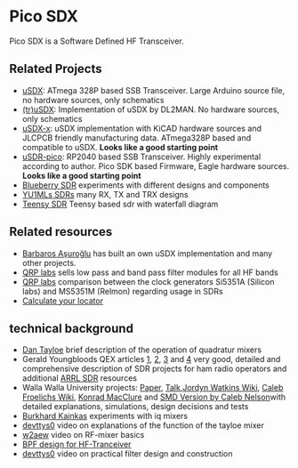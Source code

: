 # Pico SDX

Pico SDX is a Software Defined HF Transceiver.

## Related Projects

- [uSDX](https://github.com/threeme3/usdx): ATmega 328P based SSB Transceiver. Large Arduino source file, no hardware sources, only schematics
- [(tr)uSDX](https://dl2man.de/): Implementation of uSDX by DL2MAN. No hardware sources, only schematics
- [uSDX-x](https://github.com/KD9PDP/uSDX-x): uSDX implementation with KiCAD hardware sources and JLCPCB friendly manufacturing data. ATmega328P based and compatible to uSDX. **Looks like a good starting point**
- [uSDR-pico](https://github.com/ArjanteMarvelde/uSDR-pico): RP2040 based SSB Transceiver. Highly experimental according to author. Pico SDK based Firmware, Eagle hardware sources. **Looks like a good starting point**
- [Blueberry SDR](http://www.andreadrian.de/sdr/Blueberry_SDR_schematics.html) experiments with different designs and components
- [YU1MLs SDRs](https://web.archive.org/web/20200227193146/http://yu1lm.qrpradio.com/sdr%20rx%20yu1lm.htm) many RX, TX and TRX designs
- [Teensy SDR](https://www.pjrc.com/convolution-software-defined-radio/) Teensy based sdr with waterfall diagram

## Related resources

- [Barbaros Aşuroğlu](https://antrak.org.tr/author/barbarosasuroglu/) has built an own uSDX implementation and many other projects.
- [QRP labs](https://www.qrp-labs.com/lpfkit.html) sells low pass and band pass filter modules for all HF bands
- [QRP labs](https://www.qrp-labs.com/synth/ms5351m.html) comparison between the clock generators Si5351A (Silicon labs) and MS5351M (Relmon) regarding usage in SDRs
- [Calculate your locator](https://dxcluster.ha8tks.hu/hamgeocoding/)

## technical background

- [Dan Tayloe](https://www.norcalqrp.org/files/Tayloe_mixer_x3a.pdf) brief description of the operation of quadratur mixers
- Gerald Youngbloods QEX articles [1](https://www.arrl.org/files/file/Technology/tis/info/pdf/020708qex013.pdf), [2](https://www.arrl.org/files/file/Technology/tis/info/pdf/020910qex010.pdf), [3](https://www.arrl.org/files/file/Technology/tis/info/pdf/021112qex027.pdf) and [4](http://www.arrl.org/files/file/Technology/tis/info/pdf/030304qex020.pdf) very good, detailed and comprehensive description of SDR projects for ham radio operators and additional [ARRL SDR](http://www.arrl.org/software-defined-radio) resources
- Walla Walla University projects: [Paper](http://fweb.wallawalla.edu/~frohro/ClassHandouts/Electronics/A%20Comparison%20of%20Affordable,%20Self-Assembled%20%20Software-Defined%20Radio%20Receivers%20Using%20Quadrature%20Sampling%20Down-Conversion.pdf), [Talk](https://www.youtube.com/watch?v=UoL1Qzaw2H0&t=217s),[Jordyn Watkins Wiki](https://github.com/greenjacketgirl/SDR_Receiver/wiki), [Caleb Froelichs Wiki](https://github.com/froeca/Software-Defined-Radio/), [Konrad MacClure](https://github.com/KonradMcClure/SDR_Receiver) and [SMD Version by Caleb Nelson](https://github.com/Dizzerin/Software-Defined-Radio)with detailed explanations, simulations, design decisions and tests
- [Burkhard Kainkas](https://www.b-kainka.de/iqrx.htm) experiments with iq mixers
- [devttys0](https://www.youtube.com/watch?v=JuuKF1RFvBM) video on explanations of the function of the tayloe mixer
- [w2aew](https://www.youtube.com/watch?v=Mm7WfVzr1ao) video on RF-mixer basics
- [BPF design for HF-Tranceiver](https://www.arrl.org/files/file/Technology/tis/info/pdf/8809017.pdf)
- [devttys0](https://www.youtube.com/watch?v=1sq8Cvju2Oo) video on practical filter design and construction
